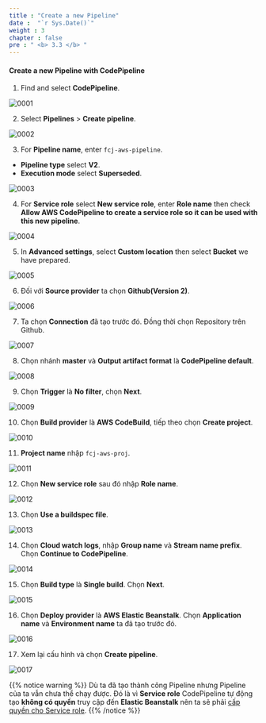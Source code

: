 ```yaml
---
title : "Create a new Pipeline"
date :  "`r Sys.Date()`" 
weight : 3
chapter : false
pre : " <b> 3.3 </b> "
---
```


#### Create a new Pipeline with CodePipeline

1. Find and select **CodePipeline**.

![0001](/images/3-CodePipeline/3.3-CreatePipeline/0001.svg)

2. Select **Pipelines** > **Create pipeline**.

![0002](/images/3-CodePipeline/3.3-CreatePipeline/0002.svg)

3. For **Pipeline name**, enter ```fcj-aws-pipeline```.
* **Pipeline type** select **V2**.
* **Execution mode** select **Superseded**.

![0003](/images/3-CodePipeline/3.3-CreatePipeline/0003.svg)

4. For **Service role** select **New service role**, enter **Role name** then check **Allow AWS CodePipeline to create a service role so it can be used with this new pipeline**.

![0004](/images/3-CodePipeline/3.3-CreatePipeline/0004.svg)

5. In **Advanced settings**, select **Custom location** then select **Bucket** we have prepared.

![0005](images/3-CodePipeline/3.3-CreatePipeline/0005.svg)

6. Đối với **Source provider** ta chọn **Github(Version 2)**. 

![0006](/images/3-CodePipeline/3.3-CreatePipeline/0006.svg)

7. Ta chọn **Connection** đã tạo trước đó. Đồng thời chọn Repository trên Github.

![0007](/images/3-CodePipeline/3.3-CreatePipeline/0007.svg)

8. Chọn nhánh **master** và **Output artifact format** là **CodePipeline default**.

![0008](/images/3-CodePipeline/3.3-CreatePipeline/0008.svg)

9. Chọn **Trigger** là **No filter**, chọn **Next**.

![0009](/images/3-CodePipeline/3.3-CreatePipeline/0009.svg)

10. Chọn **Build provider** là **AWS CodeBuild**, tiếp theo chọn **Create project**.

![0010](/images/3-CodePipeline/3.3-CreatePipeline/0010.svg)

11. **Project name** nhập ```fcj-aws-proj```.

![0011](/images/3-CodePipeline/3.3-CreatePipeline/0011.svg)

12. Chọn **New service role** sau đó nhập **Role name**.

![0012](/images/3-CodePipeline/3.3-CreatePipeline/0012.svg)

13. Chọn **Use a buildspec file**.

![0013](/images/3-CodePipeline/3.3-CreatePipeline/0013.svg)

14. Chọn **Cloud watch logs**, nhập **Group name** và **Stream name prefix**. Chọn **Continue to CodePipeline**.

![0014](/images/3-CodePipeline/3.3-CreatePipeline/0014.svg)

15. Chọn **Build type** là **Single build**. Chọn **Next**.

![0015](/images/3-CodePipeline/3.3-CreatePipeline/0015.svg)

16. Chọn **Deploy provider** là **AWS Elastic Beanstalk**. Chọn **Application name** và **Environment name** ta đã tạo trước đó.

![0016](/images/3-CodePipeline/3.3-CreatePipeline/0016.svg)

17. Xem lại cấu hình và chọn **Create pipeline**.

![0017](/images/3-CodePipeline/3.3-CreatePipeline/0017.svg)

{{% notice warning %}}
Dù ta đã tạo thành công Pipeline nhưng Pipeline của ta vẫn chưa thể chạy được. Đó là vì **Service role** CodePipeline tự động tạo **không có quyền** truy cập đến **Elastic Beanstalk** nên ta sẽ phải [cấp quyền cho Service role](/3-codepipeline/3.4-addrolepolicy).
{{% /notice %}}